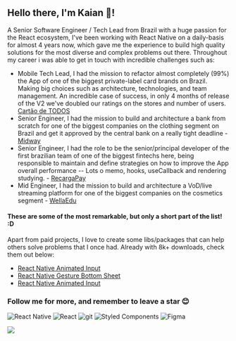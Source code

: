 ## Hello there, I'm Kaian 👋!

A Senior Software Engineer / Tech Lead from Brazil with a huge passion for the React ecosystem, I've been working with React Native on a daily-basis for almost 4 years now, which gave me the experience to build high quality solutions for the most diverse and complex problems out there. Throughout my career i was able to get in touch with incredible challenges such as:

- Mobile Tech Lead, I had the mission to refactor almost completely (99%) the App of one of the biggest private-label card brands on Brazil. Making big choices such as architecture, technologies, and team management. An incredible case of success, in only 4 months of release of the V2 we've doubled our ratings on the stores and number of users. [Cartão de TODOS](https://cartaodetodos.com.br/)
- Senior Engineer, I had the mission to build and architecture a bank from scratch for one of the biggest companies on the clothing segment on Brazil and get it approved by the central bank on a really tight deadline - [Midway](https://www.midway.com.br/)
- Senior Engineer, I had the role to be the senior/principal developer of the first brazilian team of one of the biggest fintechs here, being responsible to maintain and define strategies on how to improve the App overall performance -- Lots o memo, hooks, useCallback and rendering studying. - [RecargaPay](https://recargapay.com.br/)
- Mid Engineer, I had the mission to build and architecture a VoD/live streaming platform for one of the biggest companies on the cosmetics segment - [WellaEdu](https://www.wellaedu.com.br/)

#### These are some of the most remarkable, but only a short part of the list! :D

Apart from paid projects, I love to create some libs/packages that can help others solve problems that I once had. Already with 8k+ downloads, check them out below:

- [React Native Animated Input](https://github.com/kcotias/react-native-animated-progress)
- [React Native Gesture Bottom Sheet](https://github.com/kcotias/react-native-gesture-bottom-sheet)
- [React Native Animated Input](https://github.com/kcotias/react-native-animated-input)

### Follow me for more, and remember to leave a star 😊

<p>
  <img alt="React Native" src="https://img.shields.io/badge/-React_Native-45b8d8?style=flat-rounded&logo=react&logoColor=white" />
  <img alt="React" src="https://img.shields.io/badge/-React-20242a?style=flat-rounded&logo=react&logoColor=61dafb" />
  <img alt="git" src="https://img.shields.io/badge/-Git-F05032?style=flat-rounded&logo=git&logoColor=white" />
  <img alt="Styled Components" src="https://img.shields.io/badge/-Styled_Components-db7092?style=flat-rounded&logo=styled-components&logoColor=white" />
  <img alt="Figma" src="https://img.shields.io/badge/-Figma-111111?style=flat-rounded&logo=Figma&logoColor=white" />
</p>

  <img align="center" src="https://github-readme-stats.vercel.app/api?username=kcotias&show_icons=true&theme=vue-dark&count_private=true" />

